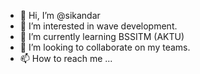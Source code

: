 - 👋 Hi, I’m @sikandar
- 👀 I’m interested in wave development.
- 🌱 I’m currently learning BSSITM  (AKTU)
- 💞️ I’m looking to collaborate on my teams.
- 📫 How to reach me ...

<!---
skndrgnd/skndrgnd is a ✨ special ✨ repository because its `README.md` (this file) appears on your GitHub profile.
You can click the Preview link to take a look at your changes.
--->
